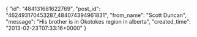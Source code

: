 {
   "id": "484131681622769",
   "post_id": "462493170453287_484074394961831",
   "from_name": "Scott Duncan",
   "message": "His brother is in Okotokes region in alberta",
   "created_time": "2013-02-23T07:33:16+0000"
 }
